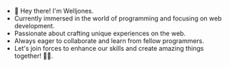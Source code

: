 - 👋 Hey there! I'm Welljones.
- Currently immersed in the world of programming and focusing on web development.
- Passionate about crafting unique experiences on the web.
- Always eager to collaborate and learn from fellow programmers.
- Let's join forces to enhance our skills and create amazing things together! 🚀🌐.
